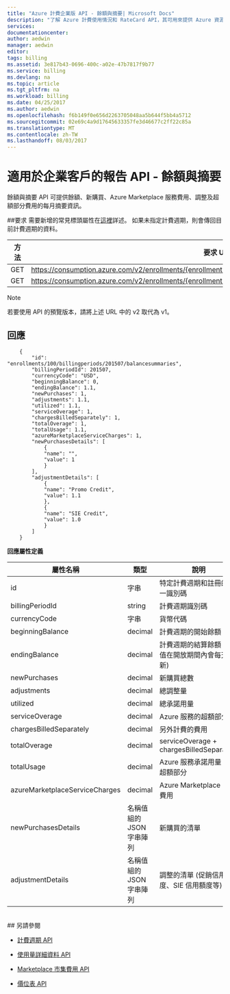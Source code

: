 ```yaml
---
title: "Azure 計費企業版 API - 餘額與摘要| Microsoft Docs"
description: "了解 Azure 計費使用情況和 RateCard API，其可用來提供 Azure 資源耗用量和趨勢的見解。"
services: 
documentationcenter: 
author: aedwin
manager: aedwin
editor: 
tags: billing
ms.assetid: 3e817b43-0696-400c-a02e-47b7817f9b77
ms.service: billing
ms.devlang: na
ms.topic: article
ms.tgt_pltfrm: na
ms.workload: billing
ms.date: 04/25/2017
ms.author: aedwin
ms.openlocfilehash: f6b149f0e656d2263705048aa5b644f5bb4a5712
ms.sourcegitcommit: 02e69c4a9d17645633357fe3d46677c2ff22c85a
ms.translationtype: MT
ms.contentlocale: zh-TW
ms.lasthandoff: 08/03/2017
---
```

# <a name="reporting-apis-for-enterprise-customers---balance-and-summary"></a>適用於企業客戶的報告 API - 餘額與摘要

餘額與摘要 API 可提供餘額、新購買、Azure Marketplace 服務費用、調整及超額部分費用的每月摘要資訊。


##<a name="request"></a>要求 
需要新增的常見標頭屬性在[這裡](billing-enterprise-api.md)詳述。 如果未指定計費週期，則會傳回目前計費週期的資料。

|方法 | 要求 URI|
|-|-|
|GET| https://consumption.azure.com/v2/enrollments/{enrollmentNumber}/balancesummary|
|GET| https://consumption.azure.com/v2/enrollments/{enrollmentNumber}/billingPeriods/{billingPeriod}/balancesummary|

> [!Note]
> 若要使用 API 的預覽版本，請將上述 URL 中的 v2 取代為 v1。
>

## <a name="response"></a>回應

        {
            "id": "enrollments/100/billingperiods/201507/balancesummaries",
            "billingPeriodId": 201507,
            "currencyCode": "USD",
            "beginningBalance": 0,
            "endingBalance": 1.1,
            "newPurchases": 1,
            "adjustments": 1.1,
            "utilized": 1.1,
            "serviceOverage": 1,
            "chargesBilledSeparately": 1,
            "totalOverage": 1,
            "totalUsage": 1.1,
            "azureMarketplaceServiceCharges": 1,
            "newPurchasesDetails": [
                {
                "name": "",
                "value": 1
                }
            ],
            "adjustmentDetails": [
                {
                "name": "Promo Credit",
                "value": 1.1
                },
                {
                "name": "SIE Credit",
                "value": 1.0
                }
            ]
        }


**回應屬性定義**

|屬性名稱| 類型| 說明
|-|-|-|
|id|字串|特定計費週期和註冊的唯一識別碼|
|billingPeriodId|string |計費週期識別碼|
|currencyCode|字串 |貨幣代碼|
|beginningBalance|decimal| 計費週期的開始餘額|
|endingBalance|decimal| 計費週期的結算餘額 (此值在開放期間內會每天更新)|
|newPurchases|decimal| 新購買總數|
|adjustments|decimal| 總調整量|
|utilized|decimal| 總承諾用量|
|serviceOverage|decimal| Azure 服務的超額部分|
|chargesBilledSeparately|decimal| 另外計費的費用|
|totalOverage|decimal| serviceOverage + chargesBilledSeparately|
|totalUsage|decimal| Azure 服務承諾用量 + 總超額部分|
|azureMarketplaceServiceCharges|decimal| Azure Marketplace 的總費用|
|newPurchasesDetails|名稱值組的 JSON 字串陣列|新購買的清單|
|adjustmentDetails|名稱值組的 JSON 字串陣列|調整的清單 (促銷信用額度、SIE 信用額度等) |


<br/>
## <a name="see-also"></a>另請參閱

* [計費週期 API](billing-enterprise-api-billing-periods.md)

* [使用量詳細資料 API](billing-enterprise-api-usage-detail.md) 

* [Marketplace 市集費用 API](billing-enterprise-api-marketplace-storecharge.md) 

* [價位表 API](billing-enterprise-api-pricesheet.md)